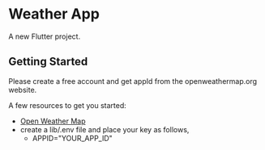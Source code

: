 # Weather App

A new Flutter project.

## Getting Started

Please create a free account and get appId from the openweathermap.org website.

A few resources to get you started:

- [Open Weather Map](https://api.openweathermap.org/data/2.5/)
- create a lib/.env file and place your key as follows,
  - APPID="YOUR_APP_ID"
